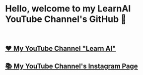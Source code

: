 # Hello, welcome to my LearnAI YouTube Channel's GitHub 👋

<br/>

## [❤️ My YouTube Channel "Learn AI"](https://www.youtube.com/channel/UCEJ8IRbmEl3tEZahc17pwrw)
## [📚 My YouTube Channel's Instagram Page](https://www.instagram.com/learn.ai.python/)

